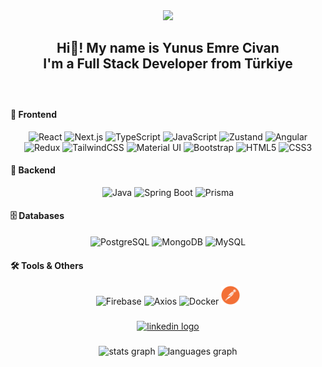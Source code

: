 <div align="center">
  <img height="300" src="https://i.pinimg.com/originals/40/ab/84/40ab8469396d0e76483b56812aad6c84.gif"  />
</div>

###

<h2 align="center">Hi👋! My name is Yunus Emre Civan<br>I'm a Full Stack Developer from Türkiye</h2>

###

<br clear="both">

#### 🚀 Frontend

<div align="center">
<img src="https://cdn.jsdelivr.net/gh/devicons/devicon/icons/react/react-original.svg" height="30" alt="React" />
<img src="https://cdn.jsdelivr.net/gh/devicons/devicon/icons/nextjs/nextjs-original.svg" height="30" alt="Next.js" />
<img src="https://cdn.jsdelivr.net/gh/devicons/devicon/icons/typescript/typescript-original.svg" height="30" alt="TypeScript" />
<img src="https://cdn.jsdelivr.net/gh/devicons/devicon/icons/javascript/javascript-original.svg" height="30" alt="JavaScript" />
<img src="https://raw.githubusercontent.com/pmndrs/zustand/refs/heads/main/examples/demo/public/logo512.png" height="30" alt="Zustand" />
<img src="https://cdn.jsdelivr.net/gh/devicons/devicon/icons/angularjs/angularjs-original.svg" height="30" alt="Angular" />
<img src="https://cdn.jsdelivr.net/gh/devicons/devicon/icons/redux/redux-original.svg" height="30" alt="Redux" />
<img src="https://cdn.jsdelivr.net/gh/devicons/devicon/icons/tailwindcss/tailwindcss-original-wordmark.svg" height="30" alt="TailwindCSS" />
<img src="https://cdn.jsdelivr.net/gh/devicons/devicon/icons/materialui/materialui-original.svg" height="30" alt="Material UI" />
<img src="https://cdn.jsdelivr.net/gh/devicons/devicon/icons/bootstrap/bootstrap-original.svg" height="30" alt="Bootstrap" />
<img src="https://cdn.jsdelivr.net/gh/devicons/devicon/icons/html5/html5-original.svg" height="30" alt="HTML5" />
<img src="https://cdn.jsdelivr.net/gh/devicons/devicon/icons/css3/css3-original.svg" height="30" alt="CSS3" />
</div>

#### 🧠 Backend

<div align="center">
<img src="https://cdn.jsdelivr.net/gh/devicons/devicon/icons/java/java-original.svg" height="30" alt="Java" />
<img src="https://cdn.jsdelivr.net/gh/devicons/devicon/icons/spring/spring-original-wordmark.svg" height="30" alt="Spring Boot" />
<img src="https://avatars.githubusercontent.com/u/17219288?s=200&v=4" height="30" alt="Prisma" />
</div>

#### 🗄️ Databases

<div align="center">
<img src="https://cdn.jsdelivr.net/gh/devicons/devicon/icons/postgresql/postgresql-original.svg" height="30" alt="PostgreSQL" />
<img src="https://cdn.jsdelivr.net/gh/devicons/devicon/icons/mongodb/mongodb-original.svg" height="30" alt="MongoDB" />
<img src="https://cdn.jsdelivr.net/gh/devicons/devicon/icons/mysql/mysql-original.svg" height="30" alt="MySQL" />
</div>

#### 🛠️ Tools & Others

<div align="center">
<img src="https://cdn.jsdelivr.net/gh/devicons/devicon/icons/firebase/firebase-plain.svg" height="30" alt="Firebase" />
<img src="https://avatars.githubusercontent.com/u/32372333?s=200&v=4" height="30" alt="Axios" />
<img src="https://cdn.jsdelivr.net/gh/devicons/devicon/icons/docker/docker-original.svg" height="30" alt="Docker" />
<img src="https://raw.githubusercontent.com/devicons/devicon/master/icons/postman/postman-original.svg" height="30" alt="Postman" />
</div>

###

<div align="center">
  <a href="https://www.linkedin.com/in/yunus-emre-civan/" target="_blank">
    <img src="https://img.shields.io/static/v1?message=LinkedIn&logo=linkedin&label=&color=0077B5&logoColor=white&labelColor=&style=for-the-badge" height="35" alt="linkedin logo"  />
  </a>
</div>

###

<div align="center">
  <img src="https://github-readme-stats.vercel.app/api?username=relovia&hide_title=false&hide_rank=false&show_icons=true&include_all_commits=true&count_private=true&disable_animations=false&theme=dracula&locale=en&hide_border=false" height="150" alt="stats graph"  />
  <img src="https://github-readme-stats.vercel.app/api/top-langs?username=relovia&locale=en&hide_title=false&layout=compact&card_width=320&langs_count=5&theme=dracula&hide_border=false" height="150" alt="languages graph"  />
</div>

###
